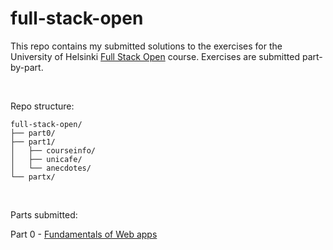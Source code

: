 # full-stack-open
This repo contains my submitted solutions to the exercises for the University of Helsinki [Full Stack Open](https://fullstackopen.com/en/) course. Exercises are submitted part-by-part. 

<br>

Repo structure:
```
full-stack-open/
├── part0/
├── part1/
│   ├── courseinfo/
│   ├── unicafe/
│   └── anecdotes/
└── partx/
```

<br>

Parts submitted:

Part 0 - [Fundamentals of Web apps](https://fullstackopen.com/en/part0/fundamentals_of_web_apps)